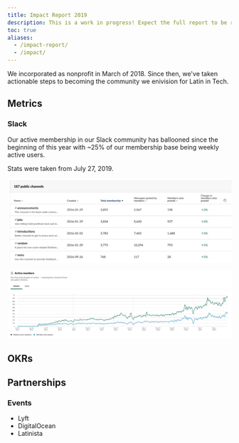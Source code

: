 ```yaml
---
title: Impact Report 2019
description: This is a work in progress! Expect the full report to be ready by ~January 2020.
toc: true
aliases:
  - /impact-report/
  - /impact/
---
```


We incorporated as nonprofit in March of 2018. Since then, we've taken actionable steps to becoming the community we enivision for Latin in Tech.

## Metrics

### Slack

Our active membership in our Slack community has ballooned since the beginning of this year with ~25% of our membership base being weekly active users.

Stats were taken from July 27, 2019.

![2019-07-27-slack-public-channels](/assets/img/impact-report/2019-07-27-slack-public-channels.jpg)

![2019-07-27-slack-active-members](/assets/img/impact-report/2019-07-27-slack-active-members.jpg)

## OKRs

## Partnerships

### Events

- Lyft
- DigitalOcean
- Latinista
